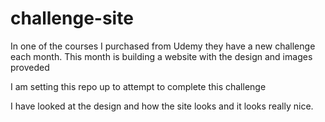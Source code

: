 # challenge-site

In one of the courses I purchased from Udemy they have a new challenge each month.  This month is building a website with the design and images proveded

I am setting this repo up to attempt to complete this challenge

I have looked at the design and how the site looks and it looks really nice. 
